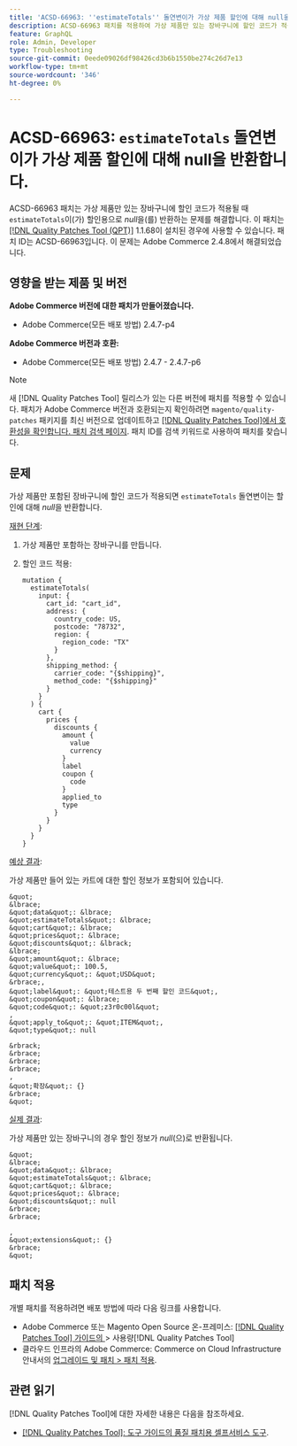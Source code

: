 ```yaml
---
title: 'ACSD-66963: ''estimateTotals'' 돌연변이가 가상 제품 할인에 대해 null을 반환합니다.'
description: ACSD-66963 패치를 적용하여 가상 제품만 있는 장바구니에 할인 코드가 적용되면 'estimateTotals'가 할인에 대해 *null*을 반환하는 Adobe Commerce 문제를 수정합니다.
feature: GraphQL
role: Admin, Developer
type: Troubleshooting
source-git-commit: 0eede09026df98426cd3b6b1550be274c26d7e13
workflow-type: tm+mt
source-wordcount: '346'
ht-degree: 0%

---
```



# ACSD-66963: `estimateTotals` 돌연변이가 가상 제품 할인에 대해 null을 반환합니다.

ACSD-66963 패치는 가상 제품만 있는 장바구니에 할인 코드가 적용될 때 `estimateTotals`이(가) 할인용으로 *null*&#x200B;을(를) 반환하는 문제를 해결합니다. 이 패치는 [[!DNL Quality Patches Tool (QPT)]](/help/tools/quality-patches-tool/quality-patches-tool-to-self-serve-quality-patches.md) 1.1.68이 설치된 경우에 사용할 수 있습니다. 패치 ID는 ACSD-66963입니다. 이 문제는 Adobe Commerce 2.4.8에서 해결되었습니다.

## 영향을 받는 제품 및 버전

**Adobe Commerce 버전에 대한 패치가 만들어졌습니다.**

* Adobe Commerce(모든 배포 방법) 2.4.7-p4

**Adobe Commerce 버전과 호환:**

* Adobe Commerce(모든 배포 방법) 2.4.7 - 2.4.7-p6

>[!NOTE]
>
>새 [!DNL Quality Patches Tool] 릴리스가 있는 다른 버전에 패치를 적용할 수 있습니다. 패치가 Adobe Commerce 버전과 호환되는지 확인하려면 `magento/quality-patches` 패키지를 최신 버전으로 업데이트하고 [[!DNL Quality Patches Tool]에서 호환성을 확인합니다. 패치 검색 페이지](https://experienceleague.adobe.com/tools/commerce-quality-patches/index.html). 패치 ID를 검색 키워드로 사용하여 패치를 찾습니다.

## 문제

가상 제품만 포함된 장바구니에 할인 코드가 적용되면 `estimateTotals` 돌연변이는 할인에 대해 *null*&#x200B;을 반환합니다.

<u>재현 단계</u>:

1. 가상 제품만 포함하는 장바구니를 만듭니다.
1. 할인 코드 적용:

   ```
   mutation {
     estimateTotals(
       input: {
         cart_id: "cart_id",
         address: {
           country_code: US,
           postcode: "78732",
           region: {
             region_code: "TX"
           }
         },
         shipping_method: {
           carrier_code: "{$shipping}",
           method_code: "{$shipping}"
         }
       }
     ) {
       cart {
         prices {
           discounts {
             amount {
               value
               currency
             }
             label
             coupon {
               code
             }
             applied_to
             type
           }
         }
       }
     }
   }
   ```

<u>예상 결과</u>:

가상 제품만 들어 있는 카트에 대한 할인 정보가 포함되어 있습니다.

    &quot;
    &lbrace;
    &quot;data&quot;: &lbrace;
    &quot;estimateTotals&quot;: &lbrace;
    &quot;cart&quot;: &lbrace;
    &quot;prices&quot;: &lbrace;
    &quot;discounts&quot;: &lbrack;
    &lbrace;
    &quot;amount&quot;: &lbrace;
    &quot;value&quot;: 100.5,
    &quot;currency&quot;: &quot;USD&quot;
    &rbrace;,
    &quot;label&quot;: &quot;테스트용 두 번째 할인 코드&quot;,
    &quot;coupon&quot;: &lbrace;
    &quot;code&quot;: &quot;z3r0c00l&quot;
    ,
    &quot;apply_to&quot;: &quot;ITEM&quot;,
    &quot;type&quot;: null
    
    &rbrack;
    &rbrace;
    &rbrace;
    &rbrace;
    ,
    &quot;확장&quot;: {}
    &rbrace;
    &quot;

<u>실제 결과</u>:

가상 제품만 있는 장바구니의 경우 할인 정보가 *null*(으)로 반환됩니다.

    &quot;
    &lbrace;
    &quot;data&quot;: &lbrace;
    &quot;estimateTotals&quot;: &lbrace;
    &quot;cart&quot;: &lbrace;
    &quot;prices&quot;: &lbrace;
    &quot;discounts&quot;: null
    &rbrace;
    &rbrace;
    
    ,
    &quot;extensions&quot;: {}
    &rbrace;
    &quot;

## 패치 적용

개별 패치를 적용하려면 배포 방법에 따라 다음 링크를 사용합니다.

* Adobe Commerce 또는 Magento Open Source 온-프레미스: [[!DNL Quality Patches Tool]  가이드의 ](/help/tools/quality-patches-tool/usage.md)> 사용량[!DNL Quality Patches Tool]
* 클라우드 인프라의 Adobe Commerce: Commerce on Cloud Infrastructure 안내서의 [업그레이드 및 패치 > 패치 적용](https://experienceleague.adobe.com/docs/commerce-cloud-service/user-guide/develop/upgrade/apply-patches.html).

## 관련 읽기

[!DNL Quality Patches Tool]에 대한 자세한 내용은 다음을 참조하세요.

* [[!DNL Quality Patches Tool]: 도구 가이드의 품질 패치용 셀프서비스 도구](/help/tools/quality-patches-tool/quality-patches-tool-to-self-serve-quality-patches.md).
